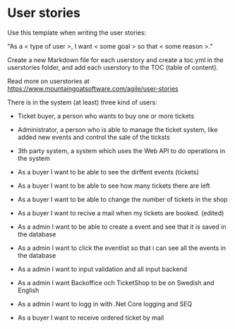 # User stories

Use this template when writing the user stories:

"As a < type of user >, I want < some goal > so that < some reason >."

Create a new Markdown file for each userstory and create a toc.yml in the userstories folder, and add each userstory to the TOC (table of content).

Read more on userstories at [https://www.mountaingoatsoftware.com/agile/user-stories
](https://www.mountaingoatsoftware.com/agile/user-stories)

There is in the system (at least) three kind of users:

* Ticket buyer, a person who wants to buy one or more tickets
* Administrator, a person who is able to manage the ticket system, like added new events and control the sale of the ticksts
* 3th party system, a system which uses the Web API to do operations in the system
* As a buyer I want to be able to see the dirffent events (tickets)

* As a buyer I want to be able to see how many tickets there are left
* As a buyer I want to be able to change the number of tickets in the shop

* As a buyer I want to recive a mail when my tickets are booked. (edited)
* As a admin I want to be able to create a event and see that it is saved in the database
* As a admin I want to click the eventlist so that i can see all the events in the database 
* As a admin I want to input validation and all input backend
* As a admin I want Backoffice och TicketShop to be on Swedish and English
* As a admin I want to logg in with .Net Core logging and SEQ
* As a buyer I want to receive ordered ticket by mail



